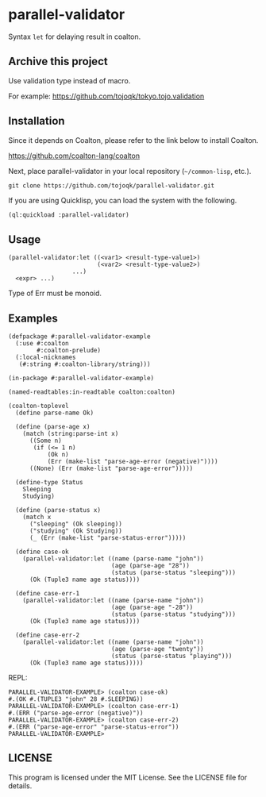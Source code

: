 # parallel-validator

Syntax `let` for delaying result in coalton.

## Archive this project

Use validation type instead of macro.

For example: https://github.com/tojoqk/tokyo.tojo.validation

## Installation

Since it depends on Coalton, please refer to the link below to install Coalton.

https://github.com/coalton-lang/coalton

Next, place parallel-validator in your local repository (`~/common-lisp`, etc.).

```shell:~/common-lisp
git clone https://github.com/tojoqk/parallel-validator.git
```

If you are using Quicklisp, you can load the system with the following.

```lisp
(ql:quickload :parallel-validator)
```

## Usage

```
(parallel-validator:let ((<var1> <result-type-value1>)
                         (<var2> <result-type-value2>)
                  ...)
  <expr> ...)
```

Type of Err must be monoid.

## Examples

```
(defpackage #:parallel-validator-example
  (:use #:coalton
        #:coalton-prelude)
  (:local-nicknames
   (#:string #:coalton-library/string)))

(in-package #:parallel-validator-example)

(named-readtables:in-readtable coalton:coalton)

(coalton-toplevel
  (define parse-name Ok)

  (define (parse-age x)
    (match (string:parse-int x)
      ((Some n)
       (if (<= 1 n)
           (Ok n)
           (Err (make-list "parse-age-error (negative)"))))
      ((None) (Err (make-list "parse-age-error")))))

  (define-type Status
    Sleeping
    Studying)

  (define (parse-status x)
    (match x
      ("sleeping" (Ok sleeping))
      ("studying" (Ok Studying))
      (_ (Err (make-list "parse-status-error")))))

  (define case-ok
    (parallel-validator:let ((name (parse-name "john"))
                             (age (parse-age "28"))
                             (status (parse-status "sleeping")))
      (Ok (Tuple3 name age status))))

  (define case-err-1
    (parallel-validator:let ((name (parse-name "john"))
                             (age (parse-age "-28"))
                             (status (parse-status "studying")))
      (Ok (Tuple3 name age status))))

  (define case-err-2
    (parallel-validator:let ((name (parse-name "john"))
                             (age (parse-age "twenty"))
                             (status (parse-status "playing")))
      (Ok (Tuple3 name age status)))))
```

REPL:

```
PARALLEL-VALIDATOR-EXAMPLE> (coalton case-ok)
#.(OK #.(TUPLE3 "john" 28 #.SLEEPING))
PARALLEL-VALIDATOR-EXAMPLE> (coalton case-err-1)
#.(ERR ("parse-age-error (negative)"))
PARALLEL-VALIDATOR-EXAMPLE> (coalton case-err-2)
#.(ERR ("parse-age-error" "parse-status-error"))
PARALLEL-VALIDATOR-EXAMPLE>
```

## LICENSE

This program is licensed under the MIT License. See the LICENSE file for details.
